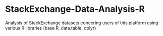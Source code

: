 # StackExchange-Data-Analysis-R
Analysis of StackExchange datasets concering users of this platform using various R libraries (base R, data.table, dplyr)
